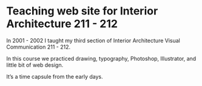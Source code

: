 # Teaching web site for Interior Architecture 211 - 212

In 2001 - 2002 I taught my third section of Interior Architecture Visual Communication 211 - 212.

In this course we practiced drawing, typography, Photoshop, Illustrator, and little bit of web design.

It’s a time capsule from the early days.

